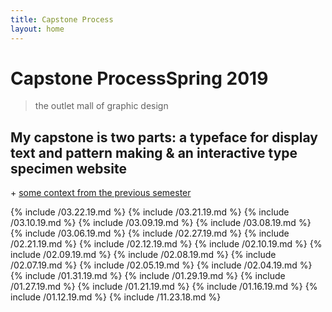 ```yaml
---
title: Capstone Process
layout: home
---
```

# <span id="title">Capstone Process</span><span id="date">Spring 2019</span>

> the outlet mall of graphic design

## My capstone is two parts: a typeface for display text and pattern making & an interactive type specimen website

<span>+</span> [some context from the previous semester](https://vannavu.com/referencerepository/)

{% include /03.22.19.md %}
{% include /03.21.19.md %}
{% include /03.10.19.md %}
{% include /03.09.19.md %}
{% include /03.08.19.md %}
{% include /03.06.19.md %}
{% include /02.27.19.md %}
{% include /02.21.19.md %}
{% include /02.12.19.md %}
{% include /02.10.19.md %}
{% include /02.09.19.md %}
{% include /02.08.19.md %}
{% include /02.07.19.md %}
{% include /02.05.19.md %}
{% include /02.04.19.md %}
{% include /01.31.19.md %}
{% include /01.29.19.md %}
{% include /01.27.19.md %}
{% include /01.21.19.md %}
{% include /01.16.19.md %}
{% include /01.12.19.md %}
{% include /11.23.18.md %}

